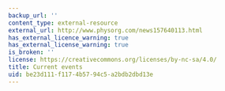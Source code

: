 ```yaml
---
backup_url: ''
content_type: external-resource
external_url: http://www.physorg.com/news157640113.html
has_external_licence_warning: true
has_external_license_warning: true
is_broken: ''
license: https://creativecommons.org/licenses/by-nc-sa/4.0/
title: Current events
uid: be23d111-f117-4b57-94c5-a2bdb2dbd13e
---
```

